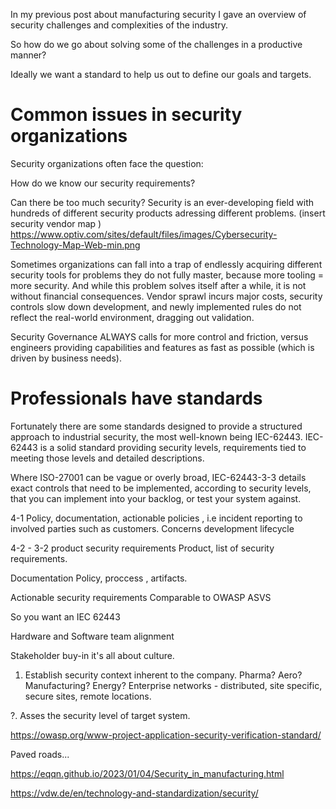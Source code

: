 In my previous post about manufacturing security I gave an overview of security challenges and complexities of the industry.

So how do we go about solving some of the challenges in a productive manner?

Ideally we want a standard to help us out to define our goals and targets.

# Common issues in security organizations

Security organizations often face the question:

How do we know our security requirements?

Can there be too much security?
Security is an ever-developing field with hundreds of different security products adressing different problems. 
(insert security vendor map )
https://www.optiv.com/sites/default/files/images/Cybersecurity-Technology-Map-Web-min.png

Sometimes organizations can fall into a trap of endlessly acquiring different security tools for problems they do not fully master, because more tooling = more security. And while this problem solves itself after a while, it is not without financial consequences. 
Vendor sprawl incurs major costs, security controls slow down development, and newly implemented rules do not reflect the real-world environment, dragging out validation.

Security Governance ALWAYS calls for more control and friction, versus engineers providing capabilities and features as fast as possible (which is driven by business needs).

# Professionals have standards

Fortunately there are some standards designed to provide a structured approach to industrial security, the most well-known being IEC-62443.
IEC-62443 is a solid standard providing security levels, requirements tied to meeting those levels and detailed descriptions. 

Where ISO-27001 can be vague or overly broad, IEC-62443-3-3 details exact controls that need to be implemented, according to security levels, that you can implement into your backlog, or test your system against.



4-1
Policy, documentation, actionable policies , i.e incident reporting to involved parties such as customers. Concerns development lifecycle

4-2    - 3-2 product security requirements
Product, list of security requirements. 

Documentation 
Policy, proccess , artifacts. 

Actionable security requirements 
Comparable to OWASP ASVS 





So you want an IEC 62443 



Hardware and Software team alignment

Stakeholder buy-in   it's all about culture. 




1. Establish security context inherent to the company.
Pharma? Aero? Manufacturing? Energy?
Enterprise networks - distributed, site specific, secure sites, remote locations.

?. Asses the security level of target system. 

https://owasp.org/www-project-application-security-verification-standard/

Paved roads...

https://eqqn.github.io/2023/01/04/Security_in_manufacturing.html

https://vdw.de/en/technology-and-standardization/security/
